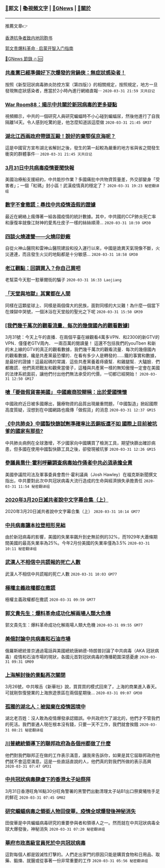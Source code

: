 ###  [:eagle:郭文](https://github.com/ourhimalayas/txt) | [:books:視頻文字](https://github.com/ourhimalayas/txt/blob/master/content/README.md) | [:newspaper:GNews](https://github.com/ourhimalayas/txt/blob/master/content/gnews/README.md) | [:pray:關於](https://github.com/ourhimalayas/home/tree/master/about)
---

推薦文章:point_right:

[香港抗争者致内地同胞书](https://github.com/ourhimalayas/news/blob/master/2019/08/a_letter_from_the_hong_kong_people.md)

[郭文贵爆料革命 · 启蒙开智入门指南](https://github.com/ourhimalayas/txt/issues/1)

[:newspaper:GNews 節錄 :fire: :new:](https://github.com/ourhimalayas/txt/blob/master/content/gnews/README.md) 



### [共產黨已經準備好下次爆發的背鍋俠：無症狀感染者！](/content/gnews/1/README.md)

按照《新型冠狀病毒肺炎防控方案（第四版）》的相關規定，按照規定，地方一旦發現無症狀感染者，應當於2小時內進行網絡直報···  `2020-03-31 21:59 灭共日记`

### [War Room88：揭示中共關於新冠病毒的更多疑點](/content/gnews/2/README.md)

視頻顯示，中共的一個研究人員研究蝙蝠時不小心碰到蝙蝠尿，然後他進行了自我隔離14天。令人感到吃驚的是，他怎麼知道該這麼做  `2020-03-31 21:45 GM37`

### [湖北江西兩政府帶頭互毆！說好的棄鄂保京海呢？](/content/gnews/3/README.md)

這是中國官方宣布湖北省解封之後，發生的第一起較為嚴重的地方省與省之間發生衝突的群體事件···  `2020-03-31 21:45 灭共日记`

### [3月31日中共病毒疫情要聞快報](/content/gnews/4/README.md)

美國治療船支援紐約，中共能抄作業？多國痛批中共物資質量差，外交部變身「受害者」；一個「紅碼」封小區！武漢疫情真的穩定了？  `2020-03-31 19:23 秘密翻译组`

### [數字不會撒謊：尋找中共疫情造假的證據](/content/gnews/5/README.md)

最近在網絡上瘋傳著一組各國疫情的統計數據。其中，中共國的CCP肺炎死亡率和康復率就像江財神的愛馬仕皮子一樣的絲絲順滑...  `2020-03-31 18:59 GM30`

### [四談火燒連營——火燒印鈔廠](/content/gnews/6/README.md)

自從火神山醫院和雷神山醫院建設和投入運行以來，中國是詭異天氣現像不斷，火災連連，而且發生火災的地點都是十分敏感...  `2020-03-31 18:58 GM30`

### [老江觀點：回調買入？你自己買吧](/content/gnews/7/README.md)

老幫菜今天懟一懟華爾街的騙子  `2020-03-31 16:33 Laojiang`

### [「天堂與地獄」其實都在人間](/content/gnews/8/README.md)

同樣在這顆星球上、同樣是兩個偉大的民族，面對同樣的大災難！為什麼一個當下在煉獄中哭號，一個沐浴在天堂般的聖光之下呢  `2020-03-31 15:50 GM39`

### [[我們幾千萬次的觀看流量．每次的幾億國內的觀看數據]](/content/gnews/9/README.md)

3月31號：今天上午的直播．在兩個平臺在線觀看4萬多VPN．和2300的新GTV的VPN．僅僅老GTV周內．
一兩百萬的閱讀量！
這還不包括我們的youTben 和新的末上線的GTV的真正的觀看數據，我們幾千萬次的觀看流量．每次的幾億國內的觀看數據，纔是共產黨最恐懼的．在看有多少人是轉發的……鐵的事實和數據，是最好的證據！這最起碼的常識．這些共產黨養着痔瘡幫．和雞腿幫．大驢臉．們都撒謊．他們真把戰友和觀衆當傻子，這種與共產黨一樣的無知傲慢一定會在美國的法律系統面前，讓他們付出他們無法承受的代價，一切都已經開始！  `2020-03-31 12:50 GM17`

### [嗆「要做假貨害美國」 中國廠商狡辯稱：出於愛國情懷](/content/gnews/10/README.md)

中國政府近日被多國爆出，醫療物資的品質出現嚴重問題，「中國製造」掀起國際高度質疑，沒想到在中國網路也瘋傳「做假貨」的消息  `2020-03-31 12:37 GM15`

### [《中共肺炎》中國製快篩試劑準確率比丟銅板還不如 國際上目前被坑爹的國家有那些?](/content/gnews/11/README.md)

中共肺炎病例在全球激增，不少國家向中國購買了檢測⼯具，期望快篩出確診病患，但多國在使⽤中國製快篩⼯具之後，卻發現被坑爹  `2020-03-31 12:26 GM15`

### [參議員喬什·霍利呼籲調查病毒始作俑者中共必須承擔全責](/content/gnews/12/README.md)

美國參議院司法及軍事委員會喬什·霍利議員（Josh Hawley）在福克斯新聞撰文指出，中共要對此次中共冠狀病毒大流行造成的生命與經濟損失承擔責任  `2020-03-31 11:54 秘密翻译组`

### [2020年3月20日滅共者說中文字幕合集（上）](/content/gnews/13/README.md)

2020年3月20日滅共者說中文字幕合集（上）  `2020-03-31 10:14 GM77`

### [中共病毒讓本拉登相形見絀](/content/gnews/14/README.md)

由於新冠病毒的影響，美國的失業率飆升到史無前例的32%，而1929年大蕭條期間美國的最高失業率為25%。今年2月份美國的失業率僅為3.5%  `2020-03-31 10:11 秘密翻译组`

### [武漢人不相信中共謊報的死亡人數](/content/gnews/15/README.md)

武漢人不相信中共謊報的死亡人數  `2020-03-31 10:03 GM77`

### [極權主義政權都在撒謊](/content/gnews/16/README.md)

極權主義政權都在撒謊  `2020-03-31 09:59 GM77`

### [郭文貴先生：爆料革命成功化解兩場人類大危機](/content/gnews/17/README.md)

郭文貴先生：爆料革命成功化解兩場人類大危機  `2020-03-31 09:55 GM77`

### [美俄討論中共病毒和石油市場](/content/gnews/18/README.md)

俄羅斯總統普京通過電話與美國總統唐納德-特朗普討論了中共病毒（AKA 冠狀病毒）疫情和石油市場的現狀，各國元首對冠狀病毒的傳播範圍深感憂慮  `2020-03-31 09:31 GM09`

### [上海解封後的景點再次關閉](/content/gnews/19/README.md)

3月26號，中共喉舌《新華社》說，買買買的模式回來了，上海的商業進入春天。可就剛恢復營業的上海旅遊景區在兩個星期後...  `2020-03-31 09:07 GM30`

### [孤獨的湖北人：被拋棄在疫情困境中](/content/gnews/20/README.md)

湖北老百姓：沒人敢為疫情爆發承認錯誤。中共政府欠了湖北的，他們才不管我們的死活。我們普通人現在根本沒有錢，只要一天不工作，我們就會挨餓  `2020-03-31 08:21 秘密翻译组`

### [川普總統領導下的聯邦政府為各個州都做了什麼](/content/gnews/21/README.md)

他們對我們聯邦正在做的工作表示滿意，讓我來告訴你，如果是其它屆聯邦政府他們就不會這麼滿意。這是一些直話直說的人，他們真的對我們所做的表示高興  `2020-03-31 07:47 GM31`

### [中共冠狀病毒肆虐下的香港太子站祭拜](/content/gnews/22/README.md)

3月31日香港旺角16點30分旺角警署的黑警們出動清理太子站B1出口祭奠犧牲手足的鮮花  `2020-03-31 07:45 GM02`

### [研究蝙蝠病毒之領銜人物田俊華，疫情全球爆發後神秘消失](/content/gnews/23/README.md)

田俊華是中共蝙蝠病毒研究的重要參與者和領導人之一。然而就在中共冠狀病毒全球大爆發後，神秘消失  `2020-03-31 07:20 秘密翻译组`

### [華府市政高級官員死於中共冠狀病毒](/content/gnews/24/README.md)

這對每個人都是毀滅性打擊的。人們走出家門的原因只能是購買食物和日用品、取藥、鍛煉、就醫或從事著一份非常重要的工作  `2020-03-31 05:56 秘密翻译组`

